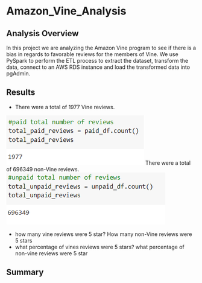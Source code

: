 # Amazon_Vine_Analysis
## Analysis Overview
In this project we are analyzing the Amazon Vine program to see if there is a bias in regards to favorable reviews for the members of Vine. We use PySpark to perform the ETL process to extract the dataset, transform the data, connect to an AWS RDS instance and load the transformed data into pgAdmin.

## Results
* There were a total of 1977 Vine reviews.

 ![alt text](https://github.com/amarks5/Amazon_Vine_Analysis/blob/main/images/vine_reviews_count.PNG)
 There were a total of 696349 non-Vine reviews.
 ![alt text](https://github.com/amarks5/Amazon_Vine_Analysis/blob/main/images/non_members_reviews_count.PNG)
  
* how many vine reviews were 5 star? How many non-Vine reviews were 5 stars
* what percentage of vines reviews were 5 stars? what percentage of non-vine reviews were 5 star

## Summary
